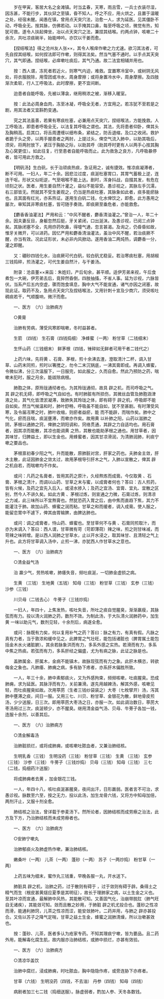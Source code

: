 <!-- { "loadSidebar": true } -->
　　岁在甲寅，客居大名之金滩镇。时当孟春，天寒，雨且雪，一兵士衣装尽湿，因冻甚，不能行步，其伙舁之至镇，昏不知人。呼之不应，用火烘之，且置于温暖之处，经宿未醒。闻愚在镇，曾用点天突穴法，治愈一人，求为延医。见其僵卧不动，呼吸全无。按其脉，仿佛若动。以手掩其口鼻，每至呼吸之顷，微觉有热，知犹可救。遂令人扶起俾坐，冶以点天突穴之法，兼捏其结喉。约两点钟，咳嗽二十余次，共吐凉痰碗半，始能呻吟。亦饮以干姜而愈。

　　【捏结喉法】得之沧州友人张××，其令人喉痒作嗽之力尤速。欲习其法者，可先自捏其结喉，如何捏法即可作嗽，则得其法矣。然当气塞不通时。以手点其天突穴，其气即通。捏结喉，必痒嗽吐痰后，其气乃通。故二法宜相辅并用也。

　　按：西人谓，冻死者若近火，则寒气内迫，难救。宜置寒冷室中，或树阴无风处，将衣服脱除，用雪团或冷水，周身摩擦；或将身置冷水中，周身摩擦。及四肢渐次柔软，行人工呼吸法，此时摩擦，更不宜间断。

　　迨患者自能呼吸，先被以薄衾，继用稍浓之被，渐移入暖室。

　　按：此法必周身血肉，冻至冰凝，呼吸全无者，方宜用之。若冻犹不至若是之剧，用其法者又宜斟酌变通。

　　究之其法虽善，若果有寒痰杜塞，必兼用点天突穴，捏结喉法，方能挽救。人工呼吸法，即患者呼吸全无，以法复其呼吸之谓也。其法，先将患者仰卧，俾其头及胸稍高。启其口，将舌周遭缠以细布条，紧结之，防舌退缩，及口之收闭。救护者跪于头之旁，以两手握患者之两肘，上提过头，俾空气流入肺中，以助其吸后，须臾，将两肘放下，紧压于胸胁之际，以助其呼（助其呼时更有人以两手心按其胸及心窝更佳）。如此往复，行至患者自能呼吸而止。此为救急之良方，凡呼吸暴停者，皆可用此方救之。

　　【明矾汤】生白矾，长于治顽痰热痰，急证用之，诚有捷效。惟凉痰凝滞者，断不可用。一妇人，年二十余。因悲泣过度，痰涎杜塞胃口，其胃气蓄极上逆，连连干呕。形状又似呃逆，气至咽喉不能上达。剧时，浑身抖战，自掇其发，有危在顷刻之状。医者，用生姜自然汁灌之，益似不能容受。愚诊视之，其脉左手沉濡，右三部皆无。然就其不受生姜观之，仍当是热痰杜塞，其脉象如此者，痰多能瘀脉也。且其面有红光，亦系热证。遂用生白矾二钱，化水俾饮之，即愈。此方愚用之屡次，审知其非寒痰杜塞，皆可随手奏效。即痰厥至垂危者，亦能救愈。

　　【麝香香油灌法】严用和云：“中风不醒者，麝香清油灌之。”曾治一人，年二十余。因夫妻反目，身躯忽然后挺，牙关紧闭，口出涎沫。及愚诊视，已阅三点钟矣。其脉闭塞不全，先用痧药吹鼻，得嚏气通，忽言甚渴。及询之，仍昏昏如故，惟牙关微开，可以进药。因忆严用和麝香清油灌法，虽治中风不醒，若治痰厥不醒，亦当有效。况此证形状，未必非内风掀动。遂用香油二两炖热，调麝香一分，灌之即醒。

　　又：硼砂四钱化水，治痰厥可代白矾，较白矾尤稳妥。若治寒痰杜塞，用胡椒三钱捣碎，煎汤灌之，可代生姜自然汁，与干姜汤。

　　附录：沧县董××来函：朱姓妇，产后旬余，甚平顺。适伊芳弟来视，午后食煮包一大碗，伊芳弟去后，竟猝然昏倒，四肢抽搐，不省人事。延为诊视，六脉皆伏。当系产后五内空虚，骤而饱食填息，胸中大气不能宣通，诸气亦因之闭塞，故现此证。取药不及，急用点天突穴及捏结喉法，又用针刺十宣及少商穴，须臾咳吐稠痰若干，气顺腹响，微汗而愈。

　　一、医方　（六）治肺病方

　　○黄膏

　　治肺有劳病，薄受风寒即喘嗽，冬时益甚者。

　　生箭 （四钱） 生石膏（四钱捣细） 净蜂蜜（一两） 粉甘草（二钱细末）

　　生怀山药（三钱细末） 鲜茅根（四钱，锉碎如无鲜者可用干者二钱代之）

　　上药六味，先将黄 、石膏、茅根，煎十余沸去渣，澄取清汁二杯，调入甘草、山药末同煎，煎时以箸搅之，勿令二末沉锅底，一沸其膏即成。再调入蜂蜜，令微似沸，分三次温服下，一日服完，如此服之，久而自愈。然此乃预防之药，喘嗽未犯时，服之月余，能祓除病根。

　　肺胞之体，原玲珑通彻者也。为其玲珑通彻，故具 辟之机，而司呼吸之气。其 辟之机无碍，即呼吸之气自如也。有时肺脏有所损伤，其微丝血管及肺胞涵津液之处，其气化皆湮淤凝滞，致肺失其玲珑之体，即有碍于 辟之机，呼吸即不能自如矣。然当气候温和时，肺叶舒畅，呼吸虽不能自如，犹不至甚剧。有时薄受风寒，及令届冱寒之时，肺叶收缩，则瘀者益瘀，能 而不能辟，而喘作矣。肺中之气化，瘀而且喘，痰涎壅滞，而嗽亦作矣。故用黄 以补肺之阳，山药以滋肺之阴，茅根以通肺之窍，俾肺之阴阳调和，窍络贯通，其辟之力自适均也。用石膏者，因其凉而能散，其凉也能调黄 之热，其散也能助茅根之通也。用甘草者，因其味甘，归脾益土，即以生金也。用蜂蜜者，因其甘凉滑润，为清肺润肺，利痰宁嗽之要品也。

　　茅根禀初春少阳之气，升而能散，原肺脏对宫，肝家之药也。夫肺金主敛，肝木主散，此证因肺金之敛太过，故用茅根导引肝木之气，入肺以宣散之，俾其 辟之机自若，而喘嗽均不作矣。

　　或问：凡药之名膏者，皆用其药之原汁，久经熬炼而成膏。今仅取黄 、石膏、茅根之清汁，而调以山药、甘草之末与蜜，以成膏者何也？答曰：古人煎药，皆有火候，及药之宜先入后入，或浸水掺入；及药之宜汤、宜膏、宜丸、宜散之区别，然今人不讲久矣。如此方黄 、茅根过炼，则宣通之力微，石膏过炼，则清凉之力减，此三味所以不宜熬膏也。然犹恐药入胃之后，由中焦而直趋下焦，其力不能灌注于肺。故加山药、蜂蜜之润而粘，甘草之和而缓者，调入成膏。使人服之，能留恋胃中不遽下，俾其由胃输脾，由脾达肺也。

　　或问：调之成膏者，恃山药、蜂蜜也。至甘草何不与黄 、石膏同煎取汁，而亦为末调入？答曰：西人谓，甘草微有苛（苛即薄荷）辣之味，煎之则甘味减，而苛辣之味转增。是以西人润肺之甘草水，止以开水浸之，取其味甘、且清轻之气上升也。此方将甘草调入汤中，止煎一沸，亦犹西人作甘草水之意也。

　　一、医方　（六）治肺病方

　　○清金益气汤

　　治 羸少气，劳热咳嗽，肺痿失音，频吐痰涎，一切肺金虚损之病。

　　生黄 （三钱） 生地黄（五钱） 知母（三钱） 粉甘草（三钱） 玄参（三钱） 沙参（三钱）

　　川贝母（二钱去心） 牛蒡子（三钱炒捣）

　　一妇人，年四十，上焦发热，咳吐失音，所吐之痰自觉腥臭，渐渐羸瘦，其脉弦而有力。投以清火润肺之药，数剂不效。为制此汤，于大队清火润肺药中，加生黄 一味以助元气，数剂见轻，十余剂后，病遂全愈。

　　或问：脉既有力矣，何以复用补气之药？答曰：脉之有力，有真有假。凡脉之真有力者，当于敦浓和缓中见之，此脾胃之气壮旺，能包括诸脏也（脾胃属土能包括金木水火诸脏腑）。其余若脉象洪而有力，多系外感之实热。若滑而有力，多系中焦之热痰。若弦而有力，多系肝经之偏盛，尤为有病之脉，此证之脉是也。

　　盖肺属金、肝属木，金病不能镇木，故脉现弦而有力之象。此肝木横恣，转欲侮金之象也。凡肺痿、肺痈之病，多有胁下疼者，亦系肝木偏胜所致。

　　一人，年三十余，肺中素郁痰火，又为外感拘束，频频咳嗽，吐痰腥臭。恐成肺痈，求为延医。其脉浮而有力，关前兼滑。遂先用越婢汤，解其外感，咳嗽见轻，而吐痰腥臭如故。次用葶苈（生者三钱纱袋装之）大枣（七枚擘开）汤，泻其肺中壅滞之痰，间日一服。又用三七、川贝、粉甘草、金银花为散，鲜地骨皮煎汤，少少送服，日三次。即用葶苈大枣汤之日，亦服一次。如此调治数日，葶苈大枣汤用过三次，痰涎顿少，亦不腥臭。继用清金益气汤、贝母、牛蒡子各加一钱，连服十余剂，以善其后。

　　一、医方　（六）治肺病方

　　○清金解毒汤

　　治肺脏损烂，或将成肺痈，或咳嗽吐脓血者，又兼治肺结核。

　　生明乳香（三钱） 生明没药（三钱） 粉甘草（三钱） 生黄 （三钱） 玄参（三钱） 沙参（三钱） 牛蒡子（三钱炒捣） 贝母（三钱） 知母（三钱） 三七（二钱，捣细药汁送服）

　　将成肺痈者去黄 ，加金银花三钱。

　　一人，年四十八，咳吐痰涎甚腥臭，夜间出汗，日形羸弱。医者言不可治，求愚诊视。脉数至六至，按之无力，投以此汤，加生龙骨六钱，又将方中知母加倍，两剂汗止，又服十剂全愈。

　　肺结核之治法，曾详载于参麦汤下。然所论者，因肺结核而成劳瘵之治法，此方及下方，乃治肺结核而未成劳瘵者也。

　　一、医方　（六）治肺病方

　　○安肺宁嗽丸

　　治肺郁痰火及肺虚热作嗽，兼治肺结核。

　　嫩桑叶（一两） 儿茶（一两） 蓬砂（一两） 苏子（一两炒捣） 粉甘草（一两）

　　上药五味为细末，蜜作丸三钱重，早晚各服一丸，开水送下。

　　肺脏具 辟之机，治肺之药，过于散则有碍于 ，过于敛则有碍于辟。桑得土之精气而生（根皮甚黄燧应夏季是其明征），故长于理肺家之病，以土生金之义也。至其叶凉而宣通，最解肺中风热，其能散可知。又善固气化，治崩带脱肛（肺气旺自无诸疾），其能敛可知。敛而且散之妙用，于肺脏 辟之机尤投合也。蓬砂之性凉而滑，能通利肺窍，儿茶之性凉而涩，能安敛肺叶。二药并用，与肺之 辟亦甚投合。又佐以苏子之降气定喘，甘草之益土生金，蜂蜜之润肺清燥，所以治嗽甚效也。

　　按：蓬砂、儿茶，医者多认为疮家专药。不知其理痰宁嗽，皆为要品。且二药外用，能解毒化腐生肌，故内服亦治肺结核，或肺中损烂，亦甚有效验。

　　一、医方　（六）治肺病方

　　○清凉华盖饮

　　治肺中腐烂，浸成肺痈，时吐脓血，胸中隐隐作疼，或旁连胁下亦疼者。

　　甘草（六钱） 生明没药（四钱，不去油） 丹参（四钱） 知母（四钱）

　　病剧者加三七二钱（捣细送服）。脉虚弱者，酌加人参、天冬各数钱。

